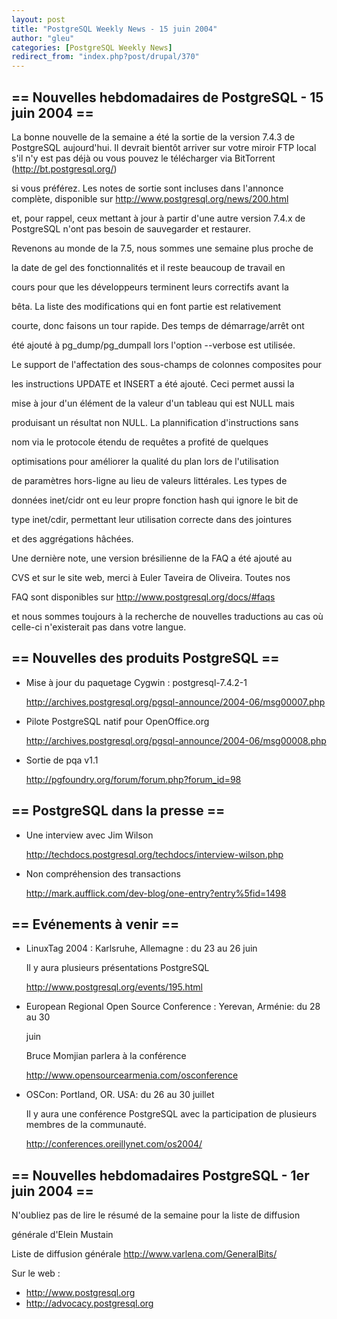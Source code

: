```yaml
---
layout: post
title: "PostgreSQL Weekly News - 15 juin 2004"
author: "gleu"
categories: [PostgreSQL Weekly News]
redirect_from: "index.php?post/drupal/370"
---
```



<h2>== Nouvelles hebdomadaires de PostgreSQL - 15 juin 2004 ==</h2>

<p>La bonne nouvelle de la semaine a été la sortie de la version 7.4.3 de PostgreSQL aujourd'hui. Il devrait bientôt arriver sur votre miroir FTP local s'il n'y est pas déjà ou vous pouvez le télécharger via BitTorrent (<a href="http://bt.postgresql.org/">http://bt.postgresql.org/</a>)

si vous préférez. Les notes de sortie sont incluses dans l'annonce complète, disponible sur <a href="http://www.postgresql.org/news/200.html">http://www.postgresql.org/news/200.html</a>

et, pour rappel, ceux mettant à jour à partir d'une autre version 7.4.x de PostgreSQL n'ont pas besoin de sauvegarder et restaurer.

</p>

<p>Revenons au monde de la 7.5, nous sommes une semaine plus proche de

la date de gel des fonctionnalités et il reste beaucoup de travail en

cours pour que les développeurs terminent leurs correctifs avant la

bêta. La liste des modifications qui en font partie est relativement

courte, donc faisons un tour rapide. Des temps de démarrage/arrêt ont

été ajouté à pg_dump/pg_dumpall lors l'option --verbose est utilisée.

Le support de l'affectation des sous-champs de colonnes composites pour

les instructions UPDATE et INSERT a été ajouté. Ceci permet aussi la

mise à jour d'un élément de la valeur d'un tableau qui est NULL mais

produisant un résultat non NULL. La plannification d'instructions sans

nom via le protocole étendu de requêtes a profité de quelques

optimisations pour améliorer la qualité du plan lors de l'utilisation

de paramètres hors-ligne au lieu de valeurs littérales. Les types de

données inet/cidr ont eu leur propre fonction hash qui ignore le bit de

type inet/cdir, permettant leur utilisation correcte dans des jointures

et des aggrégations hâchées.</p>

<p>Une dernière note, une version brésilienne de la FAQ a été ajouté au

CVS et sur le site web, merci à Euler Taveira de Oliveira. Toutes nos

FAQ sont disponibles sur <a href="http://www.postgresql.org/docs/#faqs">http://www.postgresql.org/docs/#faqs</a>

et nous sommes toujours à la recherche de nouvelles traductions au cas où celle-ci n'existerait pas dans votre langue.</p>

<!--more-->


<h2>== Nouvelles des produits PostgreSQL ==</h2>

<ul>

<li>Mise à jour du paquetage Cygwin&nbsp;: postgresql-7.4.2-1<br />

<a href="http://archives.postgresql.org/pgsql-announce/2004-06/msg00007.php">http://archives.postgresql.org/pgsql-announce/2004-06/msg00007.php</a></li>

<li>Pilote PostgreSQL natif pour OpenOffice.org<br />

<a href="http://archives.postgresql.org/pgsql-announce/2004-06/msg00008.php">http://archives.postgresql.org/pgsql-announce/2004-06/msg00008.php</a></li>

<li>Sortie de pqa v1.1<br />

<a href="http://pgfoundry.org/forum/forum.php?forum_id=98">http://pgfoundry.org/forum/forum.php?forum_id=98</a></li>

</ul>

<h2>== PostgreSQL dans la presse ==</h2>

<ul>

<li>Une interview avec Jim Wilson<br />

<a href="http://techdocs.postgresql.org/techdocs/interview-wilson.php">

http://techdocs.postgresql.org/techdocs/interview-wilson.php</a></li>

<li>Non compréhension des transactions<br />

<a href="http://mark.aufflick.com/dev-blog/one-entry?entry%5fid=1498">

http://mark.aufflick.com/dev-blog/one-entry?entry%5fid=1498</a></li>

</ul>

<h2>== Evénements à venir ==</h2>

<ul>

<li>LinuxTag 2004&nbsp;: Karlsruhe, Allemagne&nbsp;: du 23 au 26 juin<br />

Il y aura plusieurs présentations PostgreSQL<br />

<a href="http://www.postgresql.org/events/195.html">http://www.postgresql.org/events/195.html</a>

</li>

<li>European Regional Open Source Conference : Yerevan, Arménie: du 28 au 30

juin<br />

Bruce Momjian parlera à la conférence<br />

<a href="http://www.opensourcearmenia.com/osconference">http://www.opensourcearmenia.com/osconference</a></li>

<li>OSCon: Portland, OR. USA: du 26 au 30 juillet<br />

Il y aura une conférence PostgreSQL avec la participation de plusieurs membres de la communauté.<br />

<a href="http://conferences.oreillynet.com/os2004/">http://conferences.oreillynet.com/os2004/</a></li>

</ul>

<h2>== Nouvelles hebdomadaires PostgreSQL - 1er juin 2004 ==</h2>

<p>N'oubliez pas de lire le résumé de la semaine pour la liste de diffusion

générale d'Elein Mustain</p>

<p>Liste de diffusion générale <a href="http://www.varlena.com/GeneralBits/">http://www.varlena.com/GeneralBits/</a>

</p>

<p>Sur le web :

</p>

<ul>

<li><a href="http://www.postgresql.org">http://www.postgresql.org</a></li>

<li><a href="http://advocacy.postgresql.org">http://advocacy.postgresql.org</a></li>

</ul>